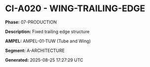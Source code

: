# CI-A020 - WING-TRAILING-EDGE

**Phase:** 07-PRODUCTION

**Description:** Fixed trailing edge structure

**AMPEL:** AMPEL-01-TUW (Tube and Wing)

**Segment:** A-ARCHITECTURE

**Generated:** 2025-08-25 17:27:29 UTC
